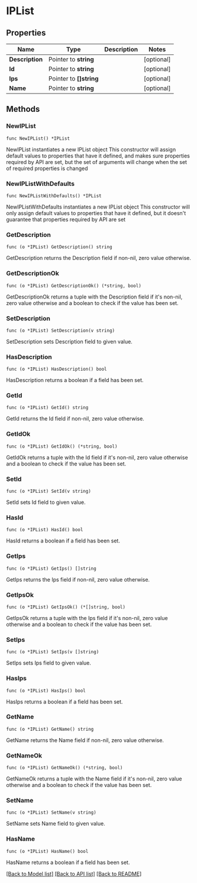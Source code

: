 # IPList

## Properties

Name | Type | Description | Notes
------------ | ------------- | ------------- | -------------
**Description** | Pointer to **string** |  | [optional] 
**Id** | Pointer to **string** |  | [optional] 
**Ips** | Pointer to **[]string** |  | [optional] 
**Name** | Pointer to **string** |  | [optional] 

## Methods

### NewIPList

`func NewIPList() *IPList`

NewIPList instantiates a new IPList object
This constructor will assign default values to properties that have it defined,
and makes sure properties required by API are set, but the set of arguments
will change when the set of required properties is changed

### NewIPListWithDefaults

`func NewIPListWithDefaults() *IPList`

NewIPListWithDefaults instantiates a new IPList object
This constructor will only assign default values to properties that have it defined,
but it doesn't guarantee that properties required by API are set

### GetDescription

`func (o *IPList) GetDescription() string`

GetDescription returns the Description field if non-nil, zero value otherwise.

### GetDescriptionOk

`func (o *IPList) GetDescriptionOk() (*string, bool)`

GetDescriptionOk returns a tuple with the Description field if it's non-nil, zero value otherwise
and a boolean to check if the value has been set.

### SetDescription

`func (o *IPList) SetDescription(v string)`

SetDescription sets Description field to given value.

### HasDescription

`func (o *IPList) HasDescription() bool`

HasDescription returns a boolean if a field has been set.

### GetId

`func (o *IPList) GetId() string`

GetId returns the Id field if non-nil, zero value otherwise.

### GetIdOk

`func (o *IPList) GetIdOk() (*string, bool)`

GetIdOk returns a tuple with the Id field if it's non-nil, zero value otherwise
and a boolean to check if the value has been set.

### SetId

`func (o *IPList) SetId(v string)`

SetId sets Id field to given value.

### HasId

`func (o *IPList) HasId() bool`

HasId returns a boolean if a field has been set.

### GetIps

`func (o *IPList) GetIps() []string`

GetIps returns the Ips field if non-nil, zero value otherwise.

### GetIpsOk

`func (o *IPList) GetIpsOk() (*[]string, bool)`

GetIpsOk returns a tuple with the Ips field if it's non-nil, zero value otherwise
and a boolean to check if the value has been set.

### SetIps

`func (o *IPList) SetIps(v []string)`

SetIps sets Ips field to given value.

### HasIps

`func (o *IPList) HasIps() bool`

HasIps returns a boolean if a field has been set.

### GetName

`func (o *IPList) GetName() string`

GetName returns the Name field if non-nil, zero value otherwise.

### GetNameOk

`func (o *IPList) GetNameOk() (*string, bool)`

GetNameOk returns a tuple with the Name field if it's non-nil, zero value otherwise
and a boolean to check if the value has been set.

### SetName

`func (o *IPList) SetName(v string)`

SetName sets Name field to given value.

### HasName

`func (o *IPList) HasName() bool`

HasName returns a boolean if a field has been set.


[[Back to Model list]](../README.md#documentation-for-models) [[Back to API list]](../README.md#documentation-for-api-endpoints) [[Back to README]](../README.md)


